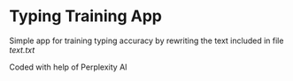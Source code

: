 # Typing Training App

Simple app for training typing accuracy by rewriting the text included in file _text.txt_

Coded with help of Perplexity AI
